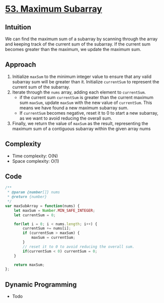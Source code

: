# [53. Maximum Subarray](https://leetcode.com/problems/maximum-subarray/description/)

## Intuition
We can find the maximum sum of a subarray by scanning through the array and keeping track of the current sum of the subarray. If the current sum becomes greater than the maximum, we update the maximum sum.

## Approach 
1. Initialize `maxSum` to the minimum integer value to ensure that any valid subarray sum will be greater than it. Initialize `currentSum` to represent the current sum of the subarray.
2. Iterate through the `nums` array, adding each element to `currentSum`.
   - if the current sum `currentSum` is greater than the current maximum sum `maxSum`, update `maxSum` with the new value of `currentSum`. This means we have found a new maximum subarray sum.
   - If `currentSum` becomes negative, reset it to 0 to start a new subarray, as we want to avoid reducing the overall sum.
3. Finally, we return the value of `maxSum` as the result, representing the maximum sum of a contiguous subarray within the given array nums

## Complexity
- Time complexity: O(N)
- Space complexity: O(1)

## Code
```javascript
/**
 * @param {number[]} nums
 * @return {number}
 */
var maxSubArray = function(nums) {
    let maxSum = Number.MIN_SAFE_INTEGER;
    let currentSum = 0;

    for(let i = 0; i < nums.length; i++) {
        currentSum += nums[i];
        if (currentSum > maxSum) {
            maxSum = currentSum;
        }
        // reset it to 0 to avoid reducing the overall sum.
        if(currentSum < 0) currentSum = 0;
    }

    return maxSum;
};
```

## Dynamic Programming
- Todo
